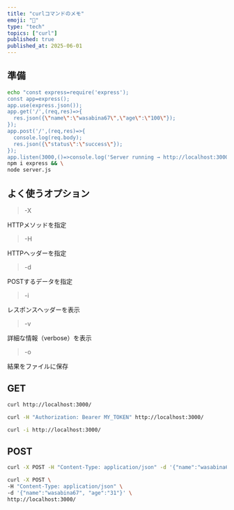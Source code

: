 ```yaml
---
title: "curlコマンドのメモ"
emoji: "🥸"
type: "tech"
topics: ["curl"]
published: true
published_at: 2025-06-01
---
```


## 準備

```bash
echo "const express=require('express');
const app=express();
app.use(express.json());
app.get('/',(req,res)=>{
  res.json({\"name\":\"wasabina67\",\"age\":\"100\"});
});
app.post('/',(req,res)=>{
  console.log(req.body);
  res.json({\"status\":\"success\"});
});
app.listen(3000,()=>console.log('Server running → http://localhost:3000'));" > server.js && \
npm i express && \
node server.js
```

## よく使うオプション

> -X

HTTPメソッドを指定

> -H

HTTPヘッダーを指定

> -d

POSTするデータを指定

> -i

レスポンスヘッダーを表示

> -v

詳細な情報（verbose）を表示

> -o

結果をファイルに保存

## GET

```bash
curl http://localhost:3000/
```

```bash
curl -H "Authorization: Bearer MY_TOKEN" http://localhost:3000/
```

```bash
curl -i http://localhost:3000/
```

## POST

```bash
curl -X POST -H "Content-Type: application/json" -d '{"name":"wasabina67", "age":"31"}' http://localhost:3000/
```

```bash
curl -X POST \
-H "Content-Type: application/json" \
-d '{"name":"wasabina67", "age":"31"}' \
http://localhost:3000/
```
